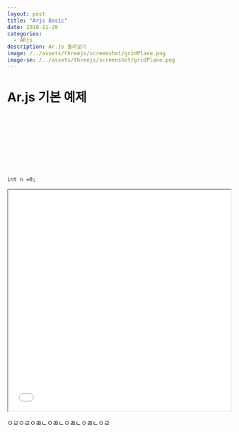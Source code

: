 ```yaml
---
layout: post
title: "Arjs Basic"
date: 2018-11-20
categories:
  - ARjs
description: Ar.js 돌려보기    
image: /../assets/threejs/screenshot/gridPlane.png
image-sm: /../assets/threejs/screenshot/gridPlane.png
---
```


# Ar.js 기본 예제
<pre class="brush: html">
	<body style='margin : 0px; overflow: hidden;'>
	<a-scene embedded arjs>
		<a-marker preset="hiro">
	    	<a-box position='0 0.5 0' material='color: black;'></a-box>
		</a-marker>
		<a-entity camera>
		</a-entity>
	</a-scene>
</pre>


```
int n =0; 
```






<iframe width="100%" height="500px;" src="{{ site.url }}/assets/resources/html/basicAr.html"></iframe>


ㅇㄹㅇㄹㅇㄻㄴㅇㄻㄴㅇㄻㄴㅇㄻㄴㅇㄹ